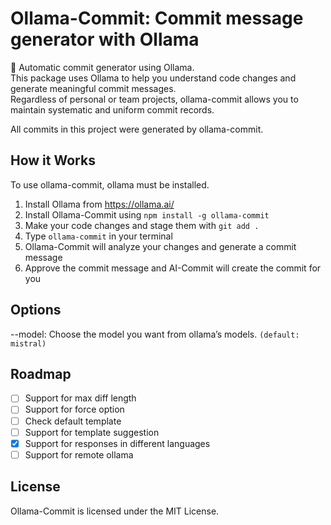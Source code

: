 # **Ollama-Commit: Commit message generator with Ollama**

🚀 Automatic commit generator using Ollama.  
This package uses Ollama to help you understand code changes and generate meaningful commit messages.  
Regardless of personal or team projects, ollama-commit allows you to maintain systematic and uniform commit records.

All commits in this project were generated by ollama-commit.

## How it Works

To use ollama-commit, ollama must be installed.

1. Install Ollama from <https://ollama.ai/>  
2. Install Ollama-Commit using `npm install -g ollama-commit`
3. Make your code changes and stage them with `git add .`
4. Type `ollama-commit` in your terminal
5. Ollama-Commit will analyze your changes and generate a commit message
6. Approve the commit message and AI-Commit will create the commit for you

## Options

--model: Choose the model you want from ollama’s models. `(default: mistral)`

## Roadmap

- [ ] Support for max diff length
- [ ] Support for force option
- [ ] Check default template
- [ ] Support for template suggestion
- [x] Support for responses in different languages
- [ ] Support for remote ollama

## License

Ollama-Commit is licensed under the MIT License.
